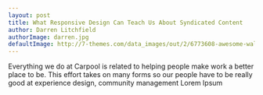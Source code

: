 ```yaml
---
layout: post
title: What Responsive Design Can Teach Us About Syndicated Content
author: Darren Litchfield
authorImage: darren.jpg
defaultImage: http://7-themes.com/data_images/out/2/6773608-awesome-wallpapers.jpg
---
```

Everything we do at Carpool is related to helping people make work a better place to be. This effort takes on many forms so our people have to be really good at experience design, community management Lorem Ipsum